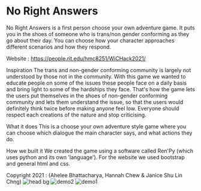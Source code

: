 # No Right Answers

No Right Answers is a first person choose your own adventure game. It puts you in the shoes of someone who is trans/non gender conforming as they go about their day.
You can choose how your character approaches different scenarios and how they respond.

Website : https://people.rit.edu/hmc8251/WiCHack2021/

Inspiration
The trans and non-gender conforming community is largely not understood by those not in the community. With this game we wanted to educate people on some of the issues these people face on a daily basis and bring light to some of the hardships they face. That's how the game lets the users put themselves in the shoes of non-gender conforming community and lets them understand the issue, so that the users would definitely think twice before making anyone feel low. Everyone should respect each creations of the nature and stop criticising.

What it does
This is a choose your own adventure style game where you can choose which dialogue the main character says, and what actions they do.

How we built it
We created the game using a software called Ren'Py (which uses python and its own 'language'). For the website we used bootstrap and general html and css.

Copyright 2021 : (Ahelee Bhattacharya, Hannah Chew & Janice Shu Lin Chng)
![head bg](https://user-images.githubusercontent.com/46274158/109462328-516ae400-7a89-11eb-876b-4b61fa470463.png)
![demo2](https://user-images.githubusercontent.com/46274158/109462455-824b1900-7a89-11eb-8ac5-880ce4d5544d.JPG)
![demo1](https://user-images.githubusercontent.com/46274158/109462462-8414dc80-7a89-11eb-90ba-a466f3ab10c5.JPG)


